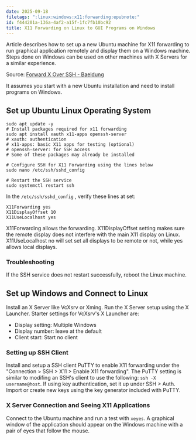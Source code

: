 ```yaml
---
date: 2025-09-18
filetags: ":linux:windows:x11:forwarding:epubnote:"
id: f444201a-136a-4af2-a15f-1fc7fb10bc92
title: X11 Forwarding on Linux to GUI Programs on Windows
---
```


Article describes how to set up a new Ubuntu machine for X11 forwarding
to run graphical application remotely and display them on a Windows
machine. Steps done on Windows can be used on other machines with X
Servers for a similar experience.

Source: [Forward X Over SSH -
Baeldung](https://www.baeldung.com/linux/forward-x-over-ssh)

It assumes you start with a new Ubuntu installation and need to install
programs on Windows.

## Set up Ubuntu Linux Operating System


    sudo apt update -y
    # Install packages required for x11 forwarding
    sudo apt install xauth x11-apps openssh-server
    # xauth: authentication
    # x11-apps: basic X11 apps for testing (optional)
    # openssh-server: for SSH access
    # Some of these packages may already be installed

    # Configure SSH for X11 Forwarding using the lines below
    sudo nano /etc/ssh/sshd_config

    # Restart the SSH service
    sudo systemctl restart ssh

In the `/etc/ssh/sshd_config` , verify these lines at set:

``` text
X11Forwarding yes
X11DisplayOffset 10
X11UseLocalhost yes
```

X11Forwarding allows the forwarding. X11DisplayOffset setting makes sure
the remote display does not interfere with the main X11 display on
Linux. X11UseLocalhost no will set set all displays to be remote or not,
while yes allows local displays.

### Troubleshooting

If the SSH service does not restart successfully, reboot the Linux
machine.

## Set up Windows and Connect to Linux

Install an X Server like VcXsrv or Xming. Run the X Server setup using
the X Launcher. Starter settings for VcXsrv's X Launcher are:

- Display setting: Multiple Windows
- Display number: leave at the default
- Client start: Start no client

### Setting up SSH Client

Install and setup a SSH client PuTTY to enable X11 forwarding under the
"Connection \> SSH \> X11 \> Enable X11 forwarding". The PuTTY setting
is similar to modifing an SSH's client to use the following:
`ssh -X username@host`. If using key authentication, set it up under SSH
\> Auth. Import or create new keys using the key generator included with
PuTTY.

### X Server Connection and Seeing X11 Applications

Connect to the Ubuntu machine and run a test with `xeyes`. A graphical
window of the application should appear on the Windows machine with a
pair of eyes that follow the mouse.
